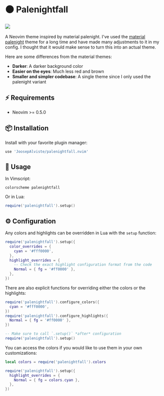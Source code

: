 # 🌑 Palenightfall

## ![](https://user-images.githubusercontent.com/9450943/132527766-00b27fd6-ca9d-4c5d-9be8-645e657e39cc.png)

A Neovim theme inspired by material palenight. I've used the [material 
palenight](https://github.com/kaicataldo/material.vim) theme for a long time and
have made many adjustments to it in my config. I thought that it would make 
sense to turn this into an actual theme.

Here are some differences from the material themes:

- **Darker**: A darker background color
- **Easier on the eyes**: Much less red and brown
- **Smaller and simpler codebase**: A single theme since I only used the 
  palenight variant

## ⚡️ Requirements

- Neovim >= 0.5.0


## 📦 Installation

Install with your favorite plugin manager:

```lua
use 'JoosepAlviste/palenightfall.nvim'
```


## 🚀 Usage

In Vimscript:

```vim
colorscheme palenightfall
```

Or in Lua:

```lua
require('palenightfall').setup()
```


## ⚙️ Configuration

Any colors and highlights can be overridden in Lua with the `setup` function:

```lua
require('palenightfall').setup({
  color_overrides = {
    cyan = '#fff0000',
  },
  highlight_overrides = {
    -- Check the exact highlight configuration format from the code
    Normal = { fg = '#ff0000' },
  },
})
```

There are also explicit functions for overriding either the colors or the 
highlights:

```lua
require('palenightfall').configure_colors({
  cyan = '#fff0000',
})
require('palenightfall').configure_highlights({
  Normal = { fg = '#ff0000' },
})

-- Make sure to call `.setup()` *after* configuration
require('palenightfall').setup()
```

You can access the colors if you would like to use them in your own 
customizations:

```lua
local colors = require('palenightfall').colors

require('palenightfall').setup({
  highlight_overrides = {
    Normal = { fg = colors.cyan },
  },
})
```
